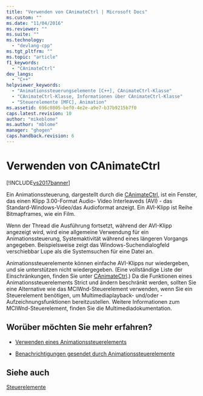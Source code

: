 ```yaml
---
title: "Verwenden von CAnimateCtrl | Microsoft Docs"
ms.custom: ""
ms.date: "11/04/2016"
ms.reviewer: ""
ms.suite: ""
ms.technology: 
  - "devlang-cpp"
ms.tgt_pltfrm: ""
ms.topic: "article"
f1_keywords: 
  - "CAnimateCtrl"
dev_langs: 
  - "C++"
helpviewer_keywords: 
  - "Animationssteuerungselemente [C++], CAnimateCtrl-Klasse"
  - "CAnimateCtrl-Klasse, Informationen über CAnimateCtrl-Klasse"
  - "Steuerelemente [MFC], Animation"
ms.assetid: 696c0805-bef0-4e2e-a9e7-b37b9215b7f0
caps.latest.revision: 10
author: "mikeblome"
ms.author: "mblome"
manager: "ghogen"
caps.handback.revision: 6
---
```

# Verwenden von CAnimateCtrl
[!INCLUDE[vs2017banner](../assembler/inline/includes/vs2017banner.md)]

Ein Animationssteuerung, dargestellt durch die [CAnimateCtrl](../mfc/reference/canimatectrl-class.md), ist ein Fenster, das einen Klipp 3.00\-Format Audio\- Video Interleaveds \(AVI\) \- das Standard\-Windows\-Video\/das Audioformat anzeigt.  Ein AVI\-Klipp ist Reihe Bitmapframes, wie ein Film.  
  
 Wenn der Thread die Ausführung fortsetzt, während der AVI\-Klipp angezeigt wird, wird eine allgemeine Verwendung für ein Animationssteuerung, Systemaktivität während eines längeren Vorgangs angegeben.  Beispielsweise zeigt das Windows\-Suchendialogfeld verschiebbar Lupe als die Systemsuchen für eine Datei an.  
  
 Animationssteuerelemente können einfache AVI\-Klipps nur wiedergeben, und sie unterstützen nicht wiedergegeben. \(Eine vollständige Liste der Einschränkungen, finden Sie unter [CAnimateCtrl](../mfc/reference/canimatectrl-class.md).\) Da die Funktionen eines Animationssteuerelements Strict und ändern beschränkt werden, sollten Sie eine Alternative wie das MCIWnd\-Steuerelement verwenden, wenn Sie ein Steuerelement benötigen, um Multimediaplayback\- und\/oder \-Aufzeichnungsfunktionen bereitzustellen.  Weitere Informationen zum MCIWnd\-Steuerelement, finden Sie die Multimediadokumentation.  
  
## Worüber möchten Sie mehr erfahren?  
  
-   [Verwenden eines Animationssteuerelements](../mfc/using-an-animation-control.md)  
  
-   [Benachrichtigungen gesendet durch Animationssteuerelemente](../mfc/notifications-sent-by-animation-controls.md)  
  
## Siehe auch  
 [Steuerelemente](../mfc/controls-mfc.md)